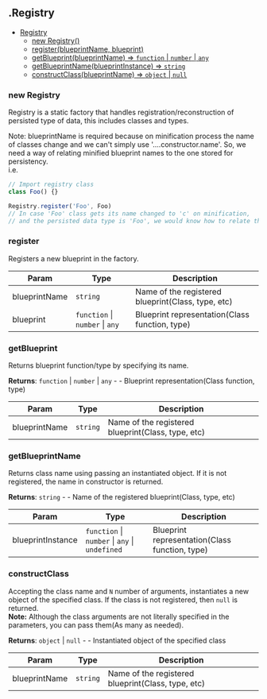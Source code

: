 <a name="Registry"></a>

## .Registry


* [Registry](#Registry)
    * [new Registry()](#new-Registry)
    * [register(blueprintName, blueprint)](#register)
    * [getBlueprint(blueprintName) ⇒ <code>function</code> \| <code>number</code> \| <code>any</code>](#getBlueprint)
    * [getBlueprintName(blueprintInstance) ⇒ <code>string</code>](#getBlueprintName)
    * [constructClass(blueprintName) ⇒ <code>object</code> \| <code>null</code>](#constructClass)

<a name="new_Registry_new"></a>

### new Registry
Registry is a static factory that handles registration/reconstruction of
persisted type of data, this includes classes and types.

Note: blueprintName is required because on minification process
the name of classes change and we can't simply use '....constructor.name'.
So, we need a way of relating minified blueprint names to the one stored for persistency.
<br>
i.e.
```javascript
// Import registry class
class Foo() {}

Registry.register('Foo', Foo)
// In case 'Foo' class gets its name changed to 'c' on minification,
// and the persisted data type is 'Foo', we would know how to relate them.
```

<a name="Registry.register"></a>

### register
Registers a new blueprint in the factory.



| Param | Type | Description |
| --- | --- | --- |
| blueprintName | <code>string</code> | Name of the registered blueprint(Class, type, etc) |
| blueprint | <code>function</code> \| <code>number</code> \| <code>any</code> | Blueprint representation(Class function, type) |

<a name="Registry.getBlueprint"></a>

### getBlueprint
Returns blueprint function/type by specifying its name.


**Returns**: <code>function</code> \| <code>number</code> \| <code>any</code> - - Blueprint representation(Class function, type)  

| Param | Type | Description |
| --- | --- | --- |
| blueprintName | <code>string</code> | Name of the registered blueprint(Class, type, etc) |

<a name="Registry.getBlueprintName"></a>

### getBlueprintName
Returns class name using passing an instantiated object.
If it is not registered, the name in constructor is returned.


**Returns**: <code>string</code> - - Name of the registered blueprint(Class, type, etc)  

| Param | Type | Description |
| --- | --- | --- |
| blueprintInstance | <code>function</code> \| <code>number</code> \| <code>any</code> \| <code>undefined</code> | Blueprint representation(Class function, type) |

<a name="Registry.constructClass"></a>

### constructClass
Accepting the class name and `N` number of arguments, instantiates a new object of the specified class.
If the class is not registered, then `null` is returned.
<br>
**Note:** Although the class arguments are not literally specified in the parameters,
you can pass them(As many as needed).


**Returns**: <code>object</code> \| <code>null</code> - - Instantiated object of the specified class  

| Param | Type | Description |
| --- | --- | --- |
| blueprintName | <code>string</code> | Name of the registered blueprint(Class, type, etc) |

